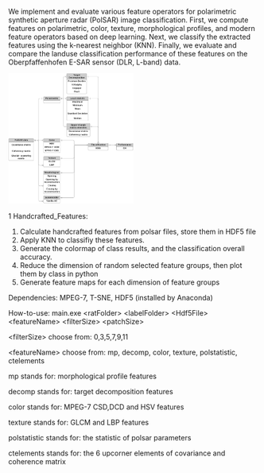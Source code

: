 We implement and evaluate various feature operators for polarimetric synthetic aperture radar (PolSAR) image classification. First, we compute features on polarimetric, color, texture, morphological profiles, and modern feature operators based on deep learning. Next, we classify the extracted features using the k-nearest neighbor (KNN). Finally, we evaluate and compare the landuse classification performance of these features on the Oberpfaffenhofen E-SAR sensor (DLR, L-band) data.

<img src="https://github.com/Junx0924/Features-Operators-for-PoISAR-Images/blob/master/Flowchart.png" width="50%"></img> 

1 Handcrafted_Features:
1) Calculate handcrafted features from polsar files, store them in HDF5 file
2) Apply KNN to classifiy these features.
3) Generate the colormap of class results, and the classification overall accuracy.
4) Reduce the dimension of random selected feature groups, then plot them by class in python
5) Generate feature maps for each dimension of feature groups

Dependencies: MPEG-7, T-SNE, HDF5 (installed by Anaconda)

How-to-use:
main.exe \<ratFolder\> \<labelFolder\> \<Hdf5File\> \<featureName\> \<filterSize\> \<patchSize\>

\<filterSize\> choose from: 0,3,5,7,9,11

\<featureName\> choose from: mp, decomp, color, texture, polstatistic, ctelements

mp stands for: morphological profile features

decomp stands for: target decomposition features

color stands for: MPEG-7 CSD,DCD and HSV features

texture stands for: GLCM and LBP features

polstatistic stands for: the statistic of polsar parameters

ctelements stands for: the 6 upcorner elements of covariance and coherence matrix
